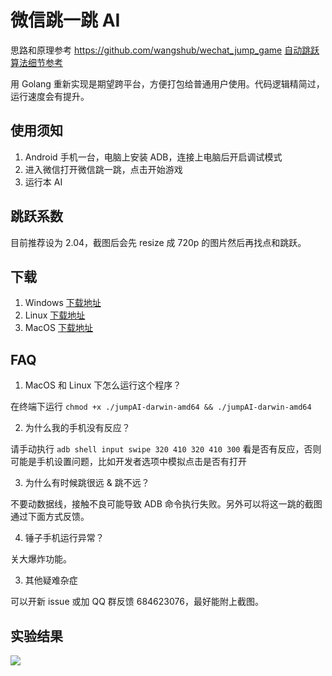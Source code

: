 # 微信跳一跳 AI

思路和原理参考 https://github.com/wangshub/wechat_jump_game [自动跳跃算法细节参考](https://github.com/faceair/wechat_jump_game/blob/master/wechat_jump.py#L50)

用 Golang 重新实现是期望跨平台，方便打包给普通用户使用。代码逻辑精简过，运行速度会有提升。

## 使用须知

1. Android 手机一台，电脑上安装 ADB，连接上电脑后开启调试模式
2. 进入微信打开微信跳一跳，点击开始游戏
2. 运行本 AI

## 跳跃系数

目前推荐设为 2.04，截图后会先 resize 成 720p 的图片然后再找点和跳跃。

## 下载

1. Windows [下载地址](https://github.com/faceair/youjumpijump/releases/latest)
2. Linux [下载地址](https://github.com/faceair/youjumpijump/releases/latest)
3. MacOS [下载地址](https://github.com/faceair/youjumpijump/releases/latest)

## FAQ

1. MacOS 和 Linux 下怎么运行这个程序？

在终端下运行 `chmod +x ./jumpAI-darwin-amd64 && ./jumpAI-darwin-amd64`

2. 为什么我的手机没有反应？

请手动执行 `adb shell input swipe 320 410 320 410 300` 看是否有反应，否则可能是手机设置问题，比如开发者选项中模拟点击是否有打开

3. 为什么有时候跳很远 & 跳不远？

不要动数据线，接触不良可能导致 ADB 命令执行失败。另外可以将这一跳的截图通过下面方式反馈。

4. 锤子手机运行异常？

关大爆炸功能。

3. 其他疑难杂症

可以开新 issue 或加 QQ 群反馈 684623076，最好能附上截图。

## 实验结果

![](http://ww3.sinaimg.cn/large/0060lm7Tly1fmy1dpozipj30k00zkq46.jpg)
